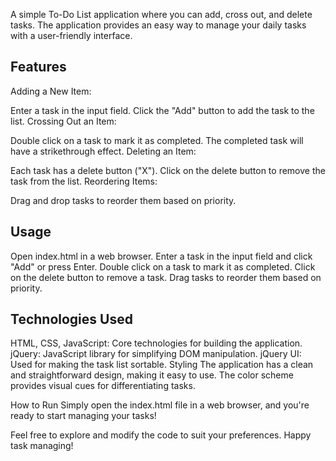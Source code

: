 A simple To-Do List application where you can add, cross out, and delete tasks. The application provides an easy way to manage your daily tasks with a user-friendly interface.

## Features
Adding a New Item:

Enter a task in the input field.
Click the "Add" button to add the task to the list.
Crossing Out an Item:

Double click on a task to mark it as completed.
The completed task will have a strikethrough effect.
Deleting an Item:

Each task has a delete button ("X").
Click on the delete button to remove the task from the list.
Reordering Items:

Drag and drop tasks to reorder them based on priority.

## Usage
Open index.html in a web browser.
Enter a task in the input field and click "Add" or press Enter.
Double click on a task to mark it as completed.
Click on the delete button to remove a task.
Drag tasks to reorder them based on priority.

## Technologies Used

HTML, CSS, JavaScript: Core technologies for building the application.
jQuery: JavaScript library for simplifying DOM manipulation.
jQuery UI: Used for making the task list sortable.
Styling
The application has a clean and straightforward design, making it easy to use. The color scheme provides visual cues for differentiating tasks.

How to Run
Simply open the index.html file in a web browser, and you're ready to start managing your tasks!

Feel free to explore and modify the code to suit your preferences. Happy task managing!
